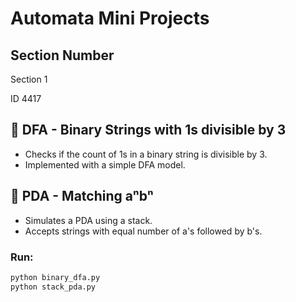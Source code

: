 # Automata Mini Projects

## Section Number
Section 1

ID 4417

## 📌 DFA - Binary Strings with 1s divisible by 3
- Checks if the count of 1s in a binary string is divisible by 3.
- Implemented with a simple DFA model.

## 📌 PDA - Matching aⁿbⁿ
- Simulates a PDA using a stack.
- Accepts strings with equal number of a's followed by b's.

### Run:
```bash
python binary_dfa.py
python stack_pda.py
